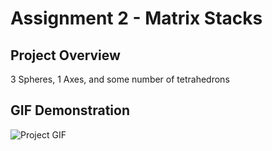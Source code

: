 # Assignment 2 - Matrix Stacks

## Project Overview

3 Spheres, 1 Axes, and some number of tetrahedrons

## GIF Demonstration

![Project GIF](https://media4.giphy.com/media/v1.Y2lkPTc5MGI3NjExOXk5NXh1N2NhdXRxMW05MnZvem1pbHNmM2dpNDUwOWhhNDl5MTNncCZlcD12MV9pbnRlcm5hbF9naWZfYnlfaWQmY3Q9Zw/FVuxu3GYHqX9nXGr8W/giphy.gif)